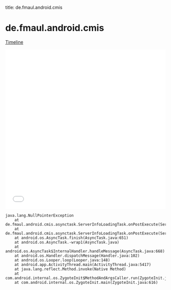 title: de.fmaul.android.cmis

# de.fmaul.android.cmis

[Timeline](./vis-timeline.html)

<iframe src="./vis-timeline.html" width="100%" height="500px" style="border:none;"></iframe>

```
java.lang.NullPointerException
	at de.fmaul.android.cmis.asynctask.ServerInfoLoadingTask.onPostExecute(ServerInfoLoadingTask.java:61)
	at de.fmaul.android.cmis.asynctask.ServerInfoLoadingTask.onPostExecute(ServerInfoLoadingTask.java:19)
	at android.os.AsyncTask.finish(AsyncTask.java:651)
	at android.os.AsyncTask.-wrap1(AsyncTask.java)
	at android.os.AsyncTask$InternalHandler.handleMessage(AsyncTask.java:668)
	at android.os.Handler.dispatchMessage(Handler.java:102)
	at android.os.Looper.loop(Looper.java:148)
	at android.app.ActivityThread.main(ActivityThread.java:5417)
	at java.lang.reflect.Method.invoke(Native Method)
	at com.android.internal.os.ZygoteInit$MethodAndArgsCaller.run(ZygoteInit.java:726)
	at com.android.internal.os.ZygoteInit.main(ZygoteInit.java:616)

```



